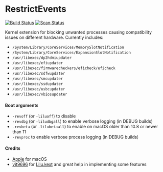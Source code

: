 RestrictEvents
==============

[![Build Status](https://github.com/acidanthera/RestrictEvents/workflows/CI/badge.svg?branch=master)](https://github.com/acidanthera/RestrictEvents/actions) [![Scan Status](https://scan.coverity.com/projects/22252/badge.svg?flat=1)](https://scan.coverity.com/projects/22252)

Kernel extension for blocking unwanted processes causing compatibility issues on different hardware. Currently includes:

- `/System/Library/CoreServices/MemorySlotNotification`
- `/System/Library/CoreServices/ExpansionSlotNotification`
- `/usr/libexec/dp2hdmiupdater`
- `/usr/libexec/efiupdater`
- `/usr/libexec/firmwarecheckers/eficheck/eficheck`
- `/usr/libexec/sdfwupdater`
- `/usr/libexec/smcupdater`
- `/usr/libexec/ssdupdater`
- `/usr/libexec/usbcupdater`
- `/usr/libexec/vbiosupdater`

#### Boot arguments
- `-revoff` (or `-liluoff`) to disable
- `-revdbg` (or `-liludbgall`) to enable verbose logging (in DEBUG builds)
- `-revbeta` (or `-lilubetaall`) to enable on macOS older than 10.8 or newer than 11
- `-revproc` to enable verbose process logging (in DEBUG builds)

#### Credits
- [Apple](https://www.apple.com) for macOS  
- [vit9696](https://github.com/vit9696) for [Lilu.kext](https://github.com/vit9696/Lilu) and great help in implementing some features 

